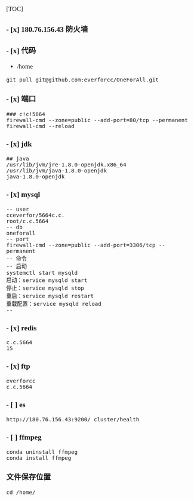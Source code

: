 <span  style="font-family: Simsun,serif; font-size: 17px; ">

[TOC]

### - [x] 180.76.156.43 防火墙

### - [x] 代码

- /home

~~~
git pull git@github.com:everforcc/OneForAll.git
~~~

### - [x] 端口

~~~
### c!c!5664
firewall-cmd --zone=public --add-port=80/tcp --permanent
firewall-cmd --reload
~~~

### - [x] jdk

~~~
## java
/usr/lib/jvm/jre-1.8.0-openjdk.x86_64
/usr/lib/jvm/java-1.8.0-openjdk
java-1.8.0-openjdk
~~~

### - [x] mysql

~~~
-- user
cceverfor/5664c.c.
root/c.c.5664
-- db
oneforall
-- port
firewall-cmd --zone=public --add-port=3306/tcp --permanent
-- 命令
-- 启动
systemctl start mysqld
启动：service mysqld start
停止：service mysqld stop
重启：service mysqld restart
重载配置：service mysqld reload
-- 
~~~

### - [x] redis

~~~
c.c.5664
15
~~~

### - [x] ftp

~~~
everforcc
c.c.5664
~~~

### - [ ] es

~~~
http://180.76.156.43:9200/_cluster/health
~~~

### - [ ] ffmpeg

~~~
conda uninstall ffmpeg
conda install ffmpeg
~~~

### 文件保存位置

~~~
cd /home/
~~~

</span>